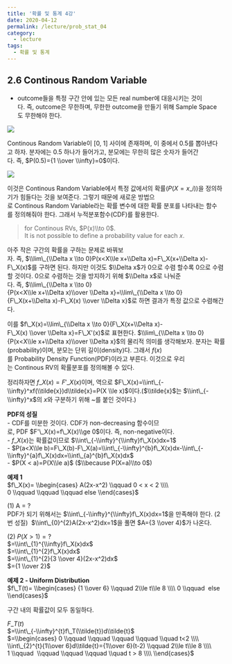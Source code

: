```yaml
---
title: '확률 및 통계 4강'
date: 2020-04-12
permalink: /lecture/prob_stat_04
category:
  - lecture
tags:
  - 확률 및 통계
---
```


## 2.6 Continous Random Variable
- outcome들을 특정 구간 안에 있는 모든 real number에 대응시키는 것이다. 즉, outcome은 무한하며, 무한한 outcome을 만들기 위해 Sample Space도 무한해야 한다. 
  
![](https://img1.daumcdn.net/thumb/R1280x0/?scode=mtistory2&fname=https%3A%2F%2Fk.kakaocdn.net%2Fdn%2FbpbeXd%2FbtqCZZSh9c5%2Fej5eae49ORaKE0Zegwiri1%2Fimg.png)

Continous Random Variable이 [0, 1] 사이에 존재하며, 이 중에서 0.5를 뽑아낸다고 하자. 분자에는 0.5 하나가 들어가고, 분모에는 무한히 많은 숫자가 들어간다. 즉, $P(0.5)={1 \\over \\infty}=0$이다.   

![](https://img1.daumcdn.net/thumb/R1280x0/?scode=mtistory2&fname=https%3A%2F%2Fk.kakaocdn.net%2Fdn%2Fb7dWmo%2FbtqC3qVnXVz%2FZsb4yZ48Zhl5kZc1uf0hfK%2Fimg.png)
  
이것은 Continous Random Variable에서 특정 값에서의 확률($P(X=x\_i)$)을 정의하기가 힘들다는 것을 보여준다. 그렇기 때문에 새로운 방법으로 Continous Random Variable라는 확률 변수에 대한 확률 분포를 나타내는 함수를 정의해줘야 한다. 그래서 누적분포함수(CDF)를 활용한다.  

> for Continous RVs, $P(x)\\to 0$. It is not possible to define a probability value for each $x$.  

아주 작은 구간의 확률을 구하는 문제로 바꿔보자. 즉, $\\lim\_{\\Delta x \\to 0}P(x<X\\le x+\\Delta x)=F\_X(x+\\Delta x)-F\_X(x)$를 구하면 된다. 하지만 이것도 $\\Delta x$가 0으로 수렴 할수록 0으로 수렴할 것이다. 0으로 수렴하는 것을 방지하기 위해 $\\Delta x$로 나눠준다. 즉, $\\lim\_{\\Delta x \\to 0}{P(x<X\\le x+\\Delta x)\\over \\Delta x}=\\lim\_{\\Delta x \\to 0}{F\_X(x+\\Delta x)-F\_X(x) \\over \\Delta x}$로 하면 결과가 특정 값으로 수렴해간다.  
  
이를 $f\_X(x)=\\lim\_{\\Delta x \\to 0}{F\_X(x+\\Delta x)-F\_X(x) \\over \\Delta x}=F\_X'(x)$로 표현한다. $\\lim\_{\\Delta x \\to 0}{P(x<X\\le x+\\Delta x)\\over \\Delta x}$의 물리적 의미를 생각해보자. 분자는 확률(probability)이며, 분모는 단위 길이(density)다. 그래서 $f(x)$를 Probability Density Function(PDF)이라고 부른다. 이것으로 우리는 Continous RV의 확률분포를 정의해볼 수 있다.  
  
정리하자면 $f\_X(x)=F'\_X(x)$이며, 역으로 $F\_X(x)=\\int\_{-\\infty}^xf(\\tilde{x})d\\tilde{x}=P(X \\le x)$이다.($\\tilde{x}$는 $\\int\_{-\\infty}^x$의 $x$와 구분하기 위해 \~를 붙인 것이다.) 

**PDF의 성질**  
- CDF를 미분한 것이다. CDF가 non-decreasing 함수이므로, PDF $F'\_X(x)=f\_X(x)\\ge 0$이다. 즉, non-negative이다.  
- $f\_X(x)$는 확률값이므로 $\\int\_{-\\infty}^{\\infty}f\_X(x)dx=1$  
- $P(a<X\\le b)=F\_X(b)-F\_X(a)=\\int\_{-\\infty}^{b}f\_X(x)dx-\\int\_{-\\infty}^{a}f\_X(x)dx=\\int\_{a}^{b}f\_X(x)dx$  
- $P(X < a)=P(X\\le a)$ ($\\because P(X=a)\\to 0$)  
  
**예제 1**  
$f\_X(x)=  
\\begin{cases}  
A(2x-x^2) \\qquad 0 < x < 2 \\\\  
0 \\qquad \\qquad \\qquad else  
\\end{cases}$  
  
(1) A = ?  
PDF가 되기 위해서는 $\\int\_{-\\infty}^{\\infty}f\_X(x)dx=1$을 만족해야 한다. (2번 성질)  
$\\int\_{0}^{2}A(2x-x^2)dx=1$을 풀면 $A={3 \\over 4}$가 나온다.  
  
(2) $P(X>1) = ?$  
$=\\int\_{1}^{\\infty}f\_X(x)dx$  
$=\\int\_{1}^{2}f\_X(x)dx$  
$=\\int\_{1}^{2}{3 \\over 4}(2x-x^2)dx$  
$={1 \\over 2}$  
  
**예제 2 - Uniform Distribution**  
$f\_T(t)=  
\\begin{cases}  
{1 \\over 6} \\qquad 2\\le t\\le 8 \\\\  
0 \\qquad  else  
\\end{cases}$  
  
구간 내의 확률값이 모두 동일하다.  
  
$F\_T(t)$  
$=\\int\_{-\\infty}^{t}f\_T(\\tilde{t})d\\tilde{t}$  
$=\\begin{cases}  
0 \\qquad \\qquad \\qquad \\qquad \\quad t<2 \\\\  
\\int\_{2}^{t}{1\\over 6}d\\tilde{t}={1\\over 6}(t-2) \\qquad 2\\le t\\le 8 \\\\  
1 \\qquad  \\qquad \\qquad \\qquad \\quad t > 8 \\\\  
\\end{cases}$